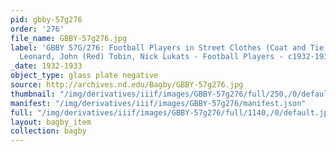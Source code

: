```yaml
---
pid: gbby-57g276
order: '276'
file_name: GBBY-57g276.jpg
label: 'GBBY 57G/276: Football Players in Street Clothes (Coat and Tie): James (Zeke)
  Leonard, John (Red) Tobin, Nick Lukats - Football Players - c1932-1933'
_date: 1932-1933
object_type: glass plate negative
source: http://archives.nd.edu/Bagby/GBBY-57g276.jpg
thumbnail: "/img/derivatives/iiif/images/GBBY-57g276/full/250,/0/default.jpg"
manifest: "/img/derivatives/iiif/images/GBBY-57g276/manifest.json"
full: "/img/derivatives/iiif/images/GBBY-57g276/full/1140,/0/default.jpg"
layout: bagby_item
collection: bagby
---
```

